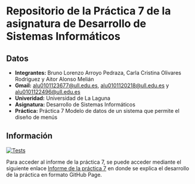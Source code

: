 # Repositorio de la Práctica 7 de la asignatura de Desarrollo de Sistemas Informáticos
## Datos
  * **Integrantes:** Bruno Lorenzo Arroyo Pedraza, Carla Cristina Olivares Rodriguez y Aitor Alonso Melián
  * **Gmail:** alu0101123677@ull.edu.es, alu0101120218@ull.edu.es y alu0101122496@ull.edu.es
  * **Univeridad:** Universidad de La Laguna
  * **Asignatura:** Desarrollo de Sistemas Informáticos
  * **Práctica:** Práctica 7 Modelo de datos de un sistema que permite el diseño de menús

## Información

[![Tests](https://github.com/ULL-ESIT-INF-DSI-2021/ull-esit-inf-dsi-20-21-prct07-menu-datamodel-grupo-g/actions/workflows/node.js.yml/badge.svg)](https://github.com/ULL-ESIT-INF-DSI-2021/ull-esit-inf-dsi-20-21-prct07-menu-datamodel-grupo-g/actions/workflows/node.js.yml)

Para acceder al informe de la práctica 7, se puede acceder mediante el siguiente enlace [Informe de la práctica 7]() en donde se explica el desarrollo de la práctica en formato GitHub Page.
